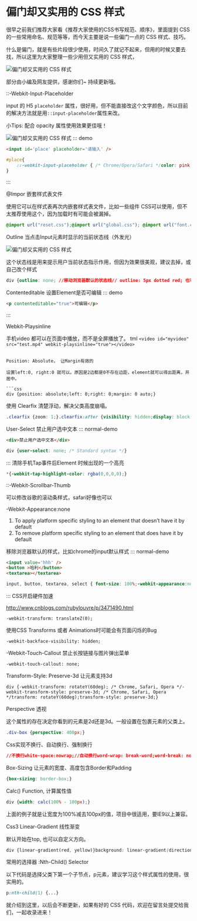 
# 偏门却又实用的 CSS 样式

很早之前我们推荐大家看《推荐大家使用的CSS书写规范、顺序》，里面提到 CSS 的一些常用命名、规范等等，而今天主要是说一些偏门一点的 CSS 样式、技巧。

什么是偏门，就是有些片段很少使用，时间久了就记不起来，但用的时候又要去找，所以这里为大家整理一些少用但又实用的 CSS 样式，

<!--more-->
![偏门却又实用的 CSS 样式](https://p26.toutiaoimg.com/large/47070002fa2c9784ef4c)

部分由小编及网友提供，感谢你们~ 持续更新哦。

::-Webkit-Input-Placeholder

input 的 H5 `placeholder` 属性，很好用，但不能直接改这个文字颜色，所以目前的解决方法就是用`::input-placeholder`属性来改。

小Tips: 配合 opacity 属性使用效果更佳哦！

![偏门却又实用的 CSS 样式](https://p26.toutiaoimg.com/large/470900026ba1fc15e6a3)
::: demo

```html
<input id='place' placeholder='请输入' />
```

```css
#place{
    ::-webkit-input-placeholder { /* Chrome/Opera/Safari */color: pink;}::-moz-placeholder { /* Firefox 19+ */color: pink;}:-ms-input-placeholder { /* IE 10+ */color: pink;}:-moz-placeholder { /* Firefox 18- */color: pink;}
}
```

:::

@Impor 嵌套样式表文件

使用它可以在样式表再次内嵌套样式表文件，比如一些组件 CSS可以使用，但不太推荐使用这个，因为加载时有可能会被漏掉。

```css
@import url("reset.css");@import url("global.css"); @import url("font.css");
```

Outline 当点击Input元素时显示的当前状态线（外发光）

![偏门却又实用的 CSS 样式](https://p26.toutiaoimg.com/large/47040004c20b145fc186)

这个状态线是用来提示用户当前状态指示作用，但因为效果很美观，建议去掉，或自己改个样式

```css
div {outline: none; //移动浏览器默认的状态线// outline: 5px dotted red; 也可以设置样式}
```

Contenteditable 设置Element是否可编辑
::: demo

```html
<p contenteditable="true">可编辑</p>
```

:::

Webkit-Playsinline

手机video 都可以在页面中播放，而不是全屏播放了。
tml
`<video id="myvideo" src="test.mp4" webkit-playsinline="true"></video>`

```

Position: Absolute， 让Margin有效的

设置left:0, right:0 就可以。原因是2边都是0不存在边距，element就可以得出距离，并居中。

```css
div {position: absolute;left: 0;right: 0;margin: 0 auto;}
```

使用 Clearfix 清楚浮动，解决父类高度崩塌。

```css
.clearfix {zoom: 1;}.clearfix:after {visibility: hidden;display: block;font-size: 0;content: " ";clear: both;height: 0;}
```

User-Select 禁止用户选中文本
::: normal-demo

```html
<div>禁止用户选中文本</div>
```

```css
div {user-select: none; /* Standard syntax */}
```

:::
清除手机Tap事件后Element 时候出现的一个高亮

```css
*{-webkit-tap-highlight-color: rgba(0,0,0,0);}
```

::-Webkit-Scrollbar-Thumb

可以修改谷歌的滚动条样式，safari好像也可以

-Webkit-Appearance:none

1. To apply platform specific styling to an element that doesn’t have it by default
2. To remove platform specific styling to an element that does have it by default

移除浏览器默认的样式，比如chrome的input默认样式
::: normal-demo

```html
<input value='hhh' />
<button >哈利</button>
<textarea></textarea>

```

```css
input, button, textarea, select { font-size: 100%;-webkit-appearance:none;}
```

:::
CSS开启硬件加速

<http://www.cnblogs.com/rubylouvre/p/3471490.html>

```
-webkit-transform: translateZ(0);
```

使用CSS Transforms 或者 Animations时可能会有页面闪烁的Bug

```
-webkit-backface-visibility: hidden;
```

-Webkit-Touch-Callout 禁止长按链接与图片弹出菜单

```
-webkit-touch-callout: none;
```

Transform-Style: Preserve-3d 让元素支持3d

```
div {-webkit-transform: rotateY(60deg); /* Chrome, Safari, Opera */-webkit-transform-style: preserve-3d; /* Chrome, Safari, Opera */transform: rotateY(60deg);transform-style: preserve-3d;}
```

Perspective 透视

这个属性的存在决定你看到的元素是2d还是3d。一般设置在包裹元素的父类上。

```css
.div-box {perspective: 400px;}
```

Css实现不换行、自动换行、强制换行

```css
//不换行white-space:nowrap;//自动换行word-wrap: break-word;word-break: normal;//强制换行word-break:break-all;
```

Box-Sizing 让元素的宽度、高度包含Border和Padding

```css
{box-sizing: border-box;}
```

Calc() Function, 计算属性值

```css
div {width: calc(100% - 100px);}
```

上面的例子就是让宽度为100%减去100px的值，项目中很适用，要IE9以上兼容。

Css3 Linear-Gradient 线性渐变

默认开始在top, 也可以自定义方向。

```css
div {linear-gradient(red, yellow)}background: linear-gradient(direction, color-stop1, color-stop2, ...);
```

常用的选择器 :Nth-Child() Selector

以下代码是选择父类下第一个子节点，p元素，建议学习这个样式属性的使用，很实用的。

```css
p:nth-child(1) {...}
```

就介绍到这里，以后会不断更新，如果有好的 CSS 代码，欢迎在留言处提交给我们，一起收录进来！
